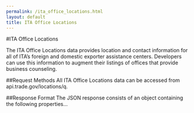 ```yaml
---
permalink: /ita_office_locations.html
layout: default
title: ITA Office Locations
---
```


#ITA Office Locations

The ITA Office Locations data provides location and contact information for all of ITA’s foreign and domestic exporter assistance centers.  Developers can use this information to augment their listings of offices that provide business counseling.

##Request Methods
All ITA Office Locations data can be accessed from api.trade.gov/locations/q.

##Response Format
The JSON response consists of an object containing the following properties...
